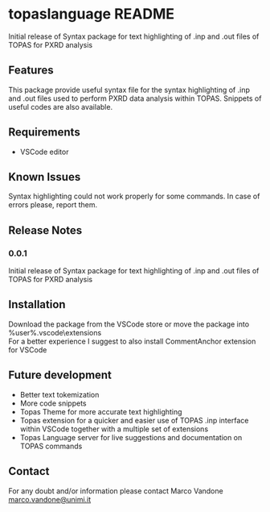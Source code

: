 # topaslanguage README

Initial release of Syntax package for text highlighting of .inp and .out files of TOPAS for PXRD analysis

## Features

This package provide useful syntax file for the syntax highlighting of .inp and .out files used to perform PXRD data analysis within TOPAS.
Snippets of useful codes are also available.

## Requirements

- VSCode editor

## Known Issues

Syntax highlighting could not work properly for some commands. In case of errors please, report them.

## Release Notes

### 0.0.1

Initial release of Syntax package for text highlighting of .inp and .out files of TOPAS for PXRD analysis

## Installation

Download the package from the VSCode store or move the package into %user%\.vscode\extensions\
For a better experience I suggest to also install CommentAnchor extension for VSCode

## Future development

- Better text tokemization
- More code snippets
- Topas Theme for more accurate text highlighting
- Topas extension for a quicker and easier use of TOPAS .inp interface within VSCode together with a multiple set of extensions
- Topas Language server for live suggestions and documentation on TOPAS commands

## Contact
For any doubt and/or information please contact Marco Vandone marco.vandone@unimi.it
